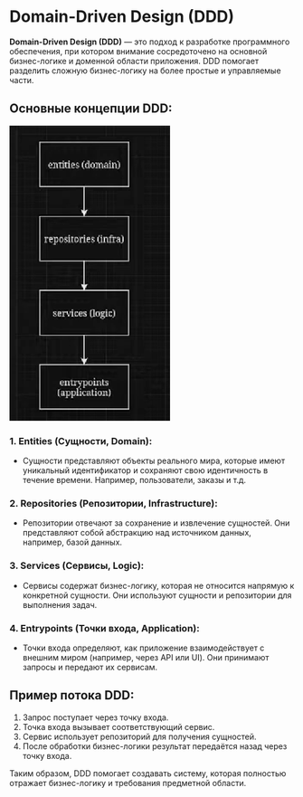 # Domain-Driven Design (DDD)

**Domain-Driven Design (DDD)** — это подход к разработке программного обеспечения, при котором внимание сосредоточено на основной бизнес-логике и доменной области приложения. DDD помогает разделить сложную бизнес-логику на более простые и управляемые части.

## Основные концепции DDD:
![img.png](imgs/img.png)

### 1. **Entities (Сущности, Domain)**:
   - Сущности представляют объекты реального мира, которые имеют уникальный идентификатор и сохраняют свою идентичность в течение времени. Например, пользователи, заказы и т.д.

### 2. **Repositories (Репозитории, Infrastructure)**:
   - Репозитории отвечают за сохранение и извлечение сущностей. Они представляют собой абстракцию над источником данных, например, базой данных.

### 3. **Services (Сервисы, Logic)**:
   - Сервисы содержат бизнес-логику, которая не относится напрямую к конкретной сущности. Они используют сущности и репозитории для выполнения задач.

### 4. **Entrypoints (Точки входа, Application)**:
   - Точки входа определяют, как приложение взаимодействует с внешним миром (например, через API или UI). Они принимают запросы и передают их сервисам.

## Пример потока DDD:
1. Запрос поступает через точку входа.
2. Точка входа вызывает соответствующий сервис.
3. Сервис использует репозиторий для получения сущностей.
4. После обработки бизнес-логики результат передаётся назад через точку входа.

Таким образом, DDD помогает создавать систему, которая полностью отражает бизнес-логику и требования предметной области.
